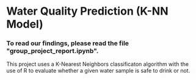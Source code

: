  # Water Quality Prediction (K-NN Model)
 ### To read our findings, please read the file "group_project_report.ipynb".

This project uses a K-Nearest Neighbors classificaton algorithm with the use of R to evaluate whether a given water sample is safe to drink or not.
